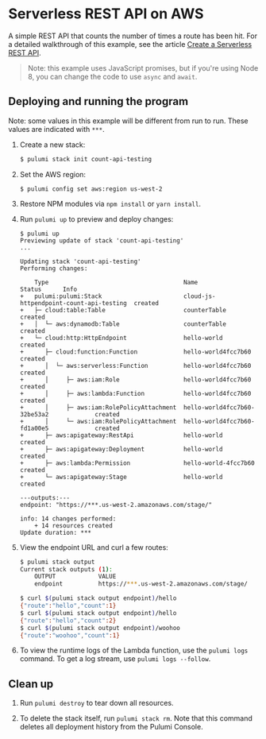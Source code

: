 # Serverless REST API on AWS

A simple REST API that counts the number of times a route has been hit. For a detailed walkthrough of this example, see the article [Create a Serverless REST API](https://pulumi.io/quickstart/aws-rest-api.html).

> Note: this example uses JavaScript promises, but if you're using Node 8, you can change the code to use `async` and `await`.

## Deploying and running the program

Note: some values in this example will be different from run to run.  These values are indicated
with `***`.

1.  Create a new stack:

    ```bash
    $ pulumi stack init count-api-testing
    ```

1.  Set the AWS region:

    ```
    $ pulumi config set aws:region us-west-2
    ```

1.  Restore NPM modules via `npm install` or `yarn install`.

1.  Run `pulumi up` to preview and deploy changes:

    ```
    $ pulumi up
    Previewing update of stack 'count-api-testing'
    ...

    Updating stack 'count-api-testing'
    Performing changes:

        Type                                      Name                                     Status      Info
    +   pulumi:pulumi:Stack                       cloud-js-httpendpoint-count-api-testing  created
    +   ├─ cloud:table:Table                      counterTable                             created
    +   │  └─ aws:dynamodb:Table                  counterTable                             created
    +   └─ cloud:http:HttpEndpoint                hello-world                              created
    +      ├─ cloud:function:Function             hello-world4fcc7b60                      created
    +      │  └─ aws:serverless:Function          hello-world4fcc7b60                      created
    +      │     ├─ aws:iam:Role                  hello-world4fcc7b60                      created
    +      │     ├─ aws:lambda:Function           hello-world4fcc7b60                      created
    +      │     ├─ aws:iam:RolePolicyAttachment  hello-world4fcc7b60-32be53a2             created
    +      │     └─ aws:iam:RolePolicyAttachment  hello-world4fcc7b60-fd1a00e5             created
    +      ├─ aws:apigateway:RestApi              hello-world                              created
    +      ├─ aws:apigateway:Deployment           hello-world                              created
    +      ├─ aws:lambda:Permission               hello-world-4fcc7b60                     created
    +      └─ aws:apigateway:Stage                hello-world                              created

    ---outputs:---
    endpoint: "https://***.us-west-2.amazonaws.com/stage/"

    info: 14 changes performed:
        + 14 resources created
    Update duration: ***
    ```

1.  View the endpoint URL and curl a few routes:

    ```bash
    $ pulumi stack output
    Current stack outputs (1):
        OUTPUT            VALUE
        endpoint          https://***.us-west-2.amazonaws.com/stage/

    $ curl $(pulumi stack output endpoint)/hello
    {"route":"hello","count":1}
    $ curl $(pulumi stack output endpoint)/hello
    {"route":"hello","count":2}
    $ curl $(pulumi stack output endpoint)/woohoo
    {"route":"woohoo","count":1}
    ```

1.  To view the runtime logs of the Lambda function, use the `pulumi logs` command. To get a log stream, use `pulumi logs --follow`.

## Clean up

1.  Run `pulumi destroy` to tear down all resources.

1.  To delete the stack itself, run `pulumi stack rm`. Note that this command deletes all deployment history from the Pulumi Console.
